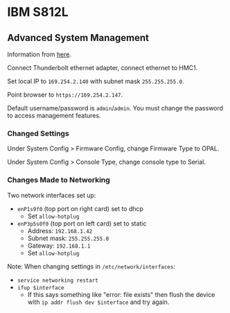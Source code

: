 # IBM S812L

## Advanced System Management

Information from [here](https://www.ibm.com/support/knowledgecenter/TI0003N/p8hby/browser.htm).

Connect Thunderbolt ethernet adapter, connect ethernet to HMC1.

Set local IP to `169.254.2.140` with subnet mask `255.255.255.0`.

Point browser to `https://169.254.2.147`.

Default username/password is `admin`/`admin`. You must change the password to access management features.

### Changed Settings

Under System Config > Firmware Config, change Firmware Type to OPAL.

Under System Config > Console Type, change console type to Serial.

### Changes Made to Networking

Two network interfaces set up:
- `enP1s9f0` (top port on right card) set to dhcp
  - Set `allow-hotplug`
- `enP3p5s0f0` (top port on left card) set to static
  - Address: `192.168.1.42`
  - Subnet mask: `255.255.255.0`
  - Gateway: `192.168.1.1`
  - Set `allow-hotplug`

Note: When changing settings in `/etc/network/interfaces`:
- `service networking restart`
- `ifup $interface`
  - If this says something like "error: file exists" then flush the device with `ip addr flush dev $interface` and try again.
